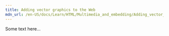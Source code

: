 ```yaml
---
title: Adding vector graphics to the Web
mdn_url: /en-US/docs/Learn/HTML/Multimedia_and_embedding/Adding_vector_graphics_to_the_Web
---
```

Some text here...
